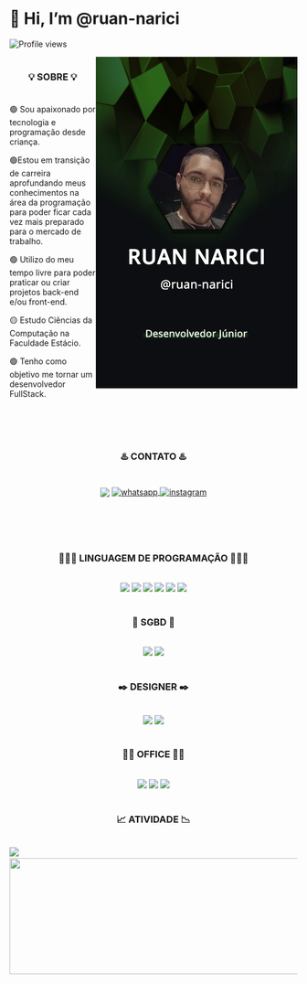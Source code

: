 <h1 align="left"> 👋 Hi, I’m @ruan-narici</h1>
<p align="left"> <img src="https://komarev.com/ghpvc/?username=ruan-narici&color=green" alt="Profile views" /> </p>
<img align="right" height="580em" src="https://raw.githubusercontent.com/ruan-narici/ruan-narici/6c45d193c397e24e201dfd522191890171134cae/github_img_2.png"/>
<h1></h1>
<h3 align="center">💡 SOBRE 💡<br><br></h3>
<p align="left">🟢 Sou apaixonado por tecnologia e programação desde criança.<br></p>
<p align="left">🟢Estou em transição de carreira aprofundando meus conhecimentos na área da programação para poder ficar cada vez mais preparado para o mercado de trabalho.<br></p>
<p align="left">🟢 Utilizo do meu tempo livre para poder praticar ou criar projetos back-end e/ou front-end.<br></p>
<p align="left">🟡 Estudo Ciências da Computação na Faculdade Estácio.<br></p>
<p align="left">🟢 Tenho como objetivo me tornar um desenvolvedor FullStack.<br><br><br><br><br></p>
<div align="center">
<h3 align="center">♨️ CONTATO ♨️ <br><br></h3>
<!--LINKEDIN---><a href="https://www.linkedin.com/in/ruan-narici-6a590416b/" target="_blank">
<img width = 120px align="center" src="https://img.shields.io/badge/linkedin%20-%230077B5.svg?&style=for-the-badge&logo=linkedin&logoColor=white"/></a>
<!--WHATSAPP---><a href="https://wa.me/5577991586189?text=Sinta-se%20livre%20para%20entrar%20em%20contato%20comigo." alt="WhatsApp" target="_blank">
<img width = 120px align="center" src="https://img.shields.io/badge/WhatsApp-25D366?style=for-the-badge&logo=whatsapp&logoColor=white" alt="whatsapp">
</a>
<!--INSTAGRAM---><a href="https://www.instagram.com/ruan.narici/" alt="Instagram" target="_blank">
<img width = 120px align="center" src="https://img.shields.io/badge/Instagram-E4405F?style=for-the-badge&logo=instagram&logoColor=white" alt="instagram">
</a>
</div>
<h1></h1>
<br><br>
<h3 align="center">👨🏽‍💻 LINGUAGEM DE PROGRAMAÇÃO 👨🏽‍💻</h3>
<br>
<div align="center">
<!--HTML---><img src="https://img.shields.io/badge/html5%20-%23E34F26.svg?&style=for-the-badge&logo=html5&logoColor=white"/>
<!--CSS---><img src="https://img.shields.io/badge/css3%20-%231572B6.svg?&style=for-the-badge&logo=css3&logoColor=white"/>
<!--JAVASCRIPT---><img src="https://img.shields.io/badge/javascript%20-%23323330.svg?&style=for-the-badge&logo=javascript&logoColor=%23F7DF1E"/>
<!--JAVA---><img src="https://img.shields.io/badge/java-%23ED8B00.svg?style=for-the-badge&logo=java&logoColor=white"/>
<!--C---><img src="https://img.shields.io/badge/c%20-%2300599C.svg?&style=for-the-badge&logo=c&logoColor=white"/>
<!--PASCAL---><img src="https://img.shields.io/badge/pascal%20-%23036bfc.svg?&style=for-the-badge&logo=pascal&logoColor=white"/>
<br><br>
<h3 align="center">💾 SGBD 💾</h3>
<br>
<!--MYSQL---><img src="https://img.shields.io/badge/mysql-%2300f.svg?&style=for-the-badge&logo=mysql&logoColor=white"/>
<!--MSSQL---><img src="https://img.shields.io/badge/Microsoft%20SQL%20Sever-CC2927?style=for-the-badge&logo=microsoft%20sql%20server&logoColor=white"/> 
<br><br>
<h3 align="center">✒️ DESIGNER ✒️</h3>
<br>
<!--ADOBE PHOTOSHOP---><img src="https://img.shields.io/badge/adobe%20photoshop-%2331A8FF.svg?style=for-the-badge&logo=adobe%20photoshop&logoColor=white"/> 
<!--ADOBE AFTER EFFECTS---><img src="https://img.shields.io/badge/Adobe%20After%20Effects-9999FF.svg?style=for-the-badge&logo=Adobe%20After%20Effects&logoColor=white"/> 
<br><br>
<h3 align="center">🤵🏽 OFFICE 🤵🏽</h3>
<br>
<!--Microsoft Excel---><img src="https://img.shields.io/badge/Microsoft_Excel-217346?style=for-the-badge&logo=microsoft-excel&logoColor=white"/>
<!--Microsoft PowerPoint---><img src="https://img.shields.io/badge/Microsoft_PowerPoint-B7472A?style=for-the-badge&logo=microsoft-powerpoint&logoColor=white"/>
<!--Microsoft Word---><img src="https://img.shields.io/badge/Microsoft_Word-2B579A?style=for-the-badge&logo=microsoft-word&logoColor=whit"/>
<br><br>

<h3 align="center">📈 ATIVIDADE 📉</h3>
<br>
<div align="left">
<!--GRÁFICO_LINGUAGEM---><img src="https://github-readme-stats.vercel.app/api/top-langs/?username=ruan-narici&theme=tokyonight&hide_border=true"/>
<!--GRÁFICO_STATS---><img align="right" width= "510px" height="203px" src="https://github-readme-stats.vercel.app/api?username=ruan-narici&show_icons=true&custom_title=Ruan%20Narici%20Github%20Status&theme=tokyonight&hide_border=true">
</div>

<!---
ruan-narici/ruan-narici is a ✨ special ✨ repository because its `README.md` (this file) appears on your GitHub profile.
You can click the Preview link to take a look at your changes.
--->
